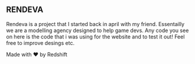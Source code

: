 ## RENDEVA 

Rendeva  is a project that I started back in april with my friend. Essentailly we are a modelling agency designed to help game devs. Any code you see on here is the code that i was using for the website and to test it out!
Feel free to improve desings etc.


Made with ♥ by Redshift
